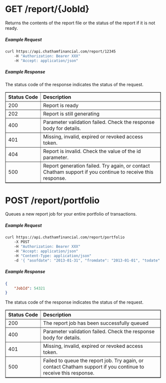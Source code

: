 GET /report/{JobId}
=======

Returns the contents of the report file or the status of the report if it is not ready.

##### Example Request

```bash
curl https://api.chathamfinancial.com/report/12345 
	-H "Authorization: Bearer XXX" 
	-H "Accept: application/json"
```

##### Example Response

The status code of the response indicates the status of the request.

<table cellpadding="8" border="1">
	<tr>
		<th align="left" nowrap>Status Code</th>
		<th align="left" nowrap>Description</th>
	</tr>
	<tr>
		<td>200</td>
		<td>Report is ready</td>
	</tr>
	<tr>
		<td>202</td>
		<td>Report is still generating</td>
	</tr>
	<tr>
		<td>400</td>
		<td>Parameter validation failed. Check the response body for details.</td>
	</tr>
	<tr>
		<td>401</td>
		<td>Missing, invalid, expired or revoked access token.</td>
	</tr>
	<tr>
		<td>404</td>
		<td>Report is invalid. Check the value of the id parameter.</td>
	</tr>
	<tr>
		<td>500</td>
		<td>Report generation failed. Try again, or contact Chatham support if you continue to receive this response.</td>
	</tr>
</table>

POST /report/portfolio
=======

Queues a new report job for your entire portfolio of transactions.

##### Example Request

```bash
curl https://api.chathamfinancial.com/report/portfolio 
	-X POST
	-H "Authorization: Bearer XXX" 
	-H "Accept: application/json" 
	-H "Content-Type: application/json" 
	-d '{ "asofdate": "2013-01-31", "fromdate": "2013-01-01", "todate": "2013-01-31", "datagroupings": 1 }'
```

##### Example Response

```json
{
	"JobId": 54321
}
```

The status code of the response indicates the status of the request.

<table cellpadding="8" border="1">
	<tr>
		<th align="left" nowrap>Status Code</th>
		<th align="left" nowrap>Description</th>
	</tr>
	<tr>
		<td>200</td>
		<td>The report job has been successfully queued</td>
	</tr>
	<tr>
		<td>400</td>
		<td>Parameter validation failed. Check the response body for details.</td>
	</tr>
	<tr>
		<td>401</td>
		<td>Missing, invalid, expired or revoked access token.</td>
	</tr>
	<tr>
		<td>500</td>
		<td>Failed to queue the report job. Try again, or contact Chatham support if you continue to receive this response.</td>
	</tr>
</table>